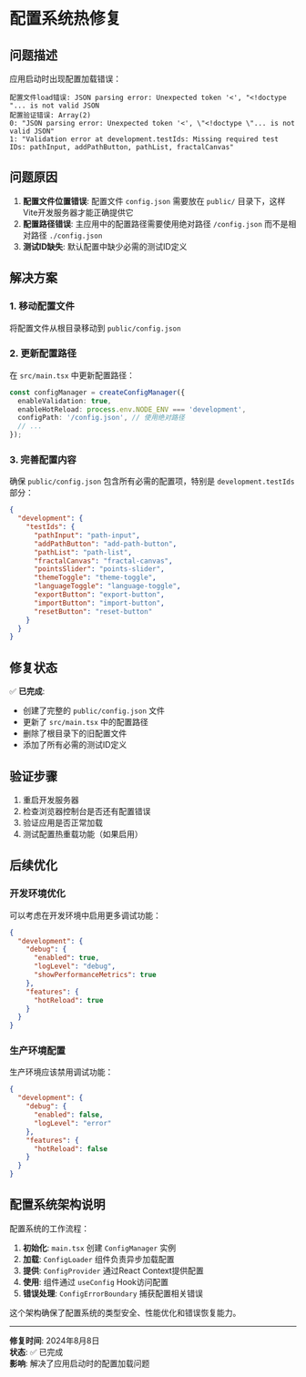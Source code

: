 # 配置系统热修复

## 问题描述

应用启动时出现配置加载错误：
```
配置文件load错误: JSON parsing error: Unexpected token '<', "<!doctype "... is not valid JSON
配置验证错误: Array(2)
0: "JSON parsing error: Unexpected token '<', \"<!doctype \"... is not valid JSON"
1: "Validation error at development.testIds: Missing required test IDs: pathInput, addPathButton, pathList, fractalCanvas"
```

## 问题原因

1. **配置文件位置错误**: 配置文件 `config.json` 需要放在 `public/` 目录下，这样Vite开发服务器才能正确提供它
2. **配置路径错误**: 主应用中的配置路径需要使用绝对路径 `/config.json` 而不是相对路径 `./config.json`
3. **测试ID缺失**: 默认配置中缺少必需的测试ID定义

## 解决方案

### 1. 移动配置文件
将配置文件从根目录移动到 `public/config.json`

### 2. 更新配置路径
在 `src/main.tsx` 中更新配置路径：
```typescript
const configManager = createConfigManager({
  enableValidation: true,
  enableHotReload: process.env.NODE_ENV === 'development',
  configPath: '/config.json', // 使用绝对路径
  // ...
});
```

### 3. 完善配置内容
确保 `public/config.json` 包含所有必需的配置项，特别是 `development.testIds` 部分：

```json
{
  "development": {
    "testIds": {
      "pathInput": "path-input",
      "addPathButton": "add-path-button", 
      "pathList": "path-list",
      "fractalCanvas": "fractal-canvas",
      "pointsSlider": "points-slider",
      "themeToggle": "theme-toggle",
      "languageToggle": "language-toggle",
      "exportButton": "export-button",
      "importButton": "import-button",
      "resetButton": "reset-button"
    }
  }
}
```

## 修复状态

✅ **已完成**:
- 创建了完整的 `public/config.json` 文件
- 更新了 `src/main.tsx` 中的配置路径
- 删除了根目录下的旧配置文件
- 添加了所有必需的测试ID定义

## 验证步骤

1. 重启开发服务器
2. 检查浏览器控制台是否还有配置错误
3. 验证应用是否正常加载
4. 测试配置热重载功能（如果启用）

## 后续优化

### 开发环境优化
可以考虑在开发环境中启用更多调试功能：
```json
{
  "development": {
    "debug": {
      "enabled": true,
      "logLevel": "debug",
      "showPerformanceMetrics": true
    },
    "features": {
      "hotReload": true
    }
  }
}
```

### 生产环境配置
生产环境应该禁用调试功能：
```json
{
  "development": {
    "debug": {
      "enabled": false,
      "logLevel": "error"
    },
    "features": {
      "hotReload": false
    }
  }
}
```

## 配置系统架构说明

配置系统的工作流程：
1. **初始化**: `main.tsx` 创建 `ConfigManager` 实例
2. **加载**: `ConfigLoader` 组件负责异步加载配置
3. **提供**: `ConfigProvider` 通过React Context提供配置
4. **使用**: 组件通过 `useConfig` Hook访问配置
5. **错误处理**: `ConfigErrorBoundary` 捕获配置相关错误

这个架构确保了配置系统的类型安全、性能优化和错误恢复能力。

---

**修复时间**: 2024年8月8日  
**状态**: ✅ 已完成  
**影响**: 解决了应用启动时的配置加载问题